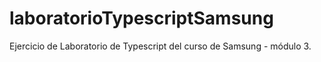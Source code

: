 # laboratorioTypescriptSamsung
Ejercicio de Laboratorio de Typescript del curso de Samsung - módulo 3.
